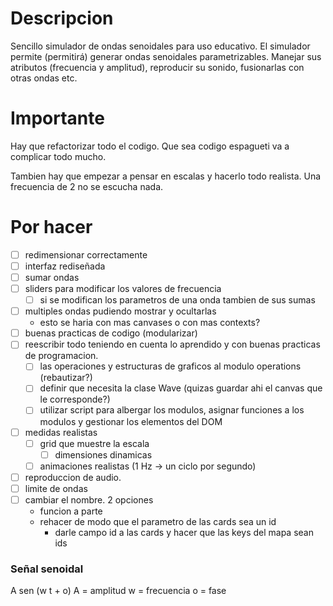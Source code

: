 # Descripcion
Sencillo simulador de ondas senoidales para uso educativo. 
El simulador permite (permitirá) generar ondas senoidales parametrizables. Manejar sus atributos (frecuencia y amplitud), reproducir su sonido, fusionarlas con otras ondas etc.

# Importante
Hay que refactorizar todo el codigo. Que sea codigo espagueti va a complicar todo mucho.

Tambien hay que empezar a pensar en escalas y hacerlo todo realista. Una frecuencia de 2 no se escucha nada.

# Por hacer
 - [ ] redimensionar correctamente
 - [ ] interfaz rediseñada
 - [ ] sumar ondas
 - [ ] sliders para modificar los valores de frecuencia
    - [ ] si se modifican los parametros de una onda tambien de sus sumas
 - [ ] multiples ondas pudiendo mostrar y ocultarlas
   - esto se haria con mas canvases o con mas contexts?
 - [ ] buenas practicas de codigo (modularizar)
 - [ ] reescribir todo teniendo en cuenta lo aprendido y con buenas practicas de programacion.
   - [ ] las operaciones y estructuras de graficos al modulo operations (rebautizar?)
   - [ ] definir que necesita la clase Wave (quizas guardar ahi el canvas que le corresponde?)
   - [ ] utilizar script para albergar los modulos, asignar funciones a los modulos y gestionar los elementos del DOM
 - [ ] medidas realistas
   - [ ] grid que muestre la escala
      - [ ] dimensiones dinamicas
   - [ ] animaciones realistas (1 Hz -> un ciclo por segundo)
- [ ] reproduccion de audio.
- [ ] limite de ondas
- [ ] cambiar el nombre. 2 opciones 
    - funcion a parte
    - rehacer de modo que el parametro de las cards sea un id
      - darle campo id a las cards y hacer que las keys del mapa sean ids

### Señal senoidal
A sen (w t + o)
A = amplitud
w = frecuencia
o = fase